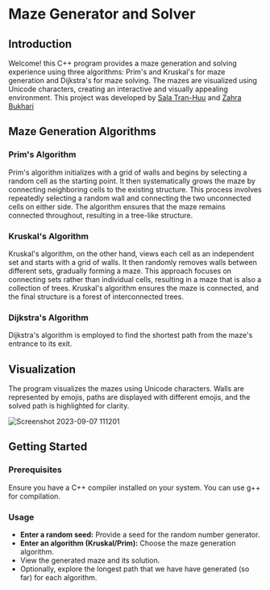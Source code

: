 # Maze Generator and Solver

## Introduction

Welcome! this C++ program provides a maze generation and solving experience using three algorithms: Prim's and Kruskal's for maze generation and Dijkstra's for maze solving. The mazes are visualized using Unicode characters, creating an interactive and visually appealing environment. This project was developed by [Sala Tran-Huu](https://github.com/stranhuu) and [Zahra Bukhari](https://github.com/zahrabytes)

## Maze Generation Algorithms

### Prim's Algorithm
Prim's algorithm initializes with a grid of walls and begins by selecting a random cell as the starting point. It then systematically grows the maze by connecting neighboring cells to the existing structure. This process involves repeatedly selecting a random wall and connecting the two unconnected cells on either side. The algorithm ensures that the maze remains connected throughout, resulting in a tree-like structure. 

### Kruskal's Algorithm
Kruskal's algorithm, on the other hand, views each cell as an independent set and starts with a grid of walls. It then randomly removes walls between different sets, gradually forming a maze. This approach focuses on connecting sets rather than individual cells, resulting in a maze that is also a collection of trees. Kruskal's algorithm ensures the maze is connected, and the final structure is a forest of interconnected trees.

### Dijkstra's Algorithm
Dijkstra's algorithm is employed to find the shortest path from the maze's entrance to its exit.

## Visualization
The program visualizes the mazes using Unicode characters. Walls are represented by emojis, paths are displayed with different emojis, and the solved path is highlighted for clarity.

![Screenshot 2023-09-07 111201](https://github.com/zahrabytes/Maze-Generation-Algo/assets/146145027/41d313c5-b73e-4e01-812b-b83a5f490a09)

## Getting Started

### Prerequisites
Ensure you have a C++ compiler installed on your system. You can use g++ for compilation.

### Usage
- **Enter a random seed:** Provide a seed for the random number generator.
- **Enter an algorithm (Kruskal/Prim):** Choose the maze generation algorithm.
- View the generated maze and its solution.
- Optionally, explore the longest path that we have have generated (so far) for each algorithm.
